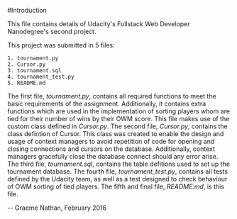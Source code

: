 #Introduction

This file contains details of Udacity's Fullstack Web Developer Nanodegree's second project.

This project was submitted in 5 files:

    1. tournament.py
    2. Cursor.py
    3. tournament.sql
    4. tournament_test.py
    5. README.md

The first file, *tournament.py*, contains all required functions to meet the basic requirements of the assignment. Additionally, it contains extra functions which are used in the implementation of sorting players whom are tied for their number of wins by their OWM score. This file makes use of the custom class defined in *Cursor.py*.
The second file, *Cursor.py*, contains the class defintion of Cursor. This class was created to enable the design and usage of context managers to avoid repetition of code for opening and closing connections and cursors on the database. Additionally, context managers gracefully close the database connect should any error arise.
The third file, *tournament.sql*, contains the table defitions used to set up the tournament database.
The fourth file, *tournament_test.py*, contains all tests defined by the Udacity team, as well as a test designed to check behaviour of OWM sorting of tied players.
The fifth and final file, *README.md*, is this file.

-- Graeme Nathan, February 2016
